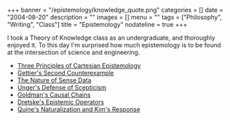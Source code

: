 +++
banner = "/epistemology/knowledge_quote.png"
categories = []
date = "2004-08-20"
description = ""
images = []
menu = ""
tags = ["Philosophy", "Writing", "Class"]
title = "Epistemology"
nodateline = true
+++

I took a Theory of Knowledge class as an undergraduate, and thoroughly enjoyed it. To this day I'm surprised how much epistemology is to be found at the intersection of science and engineering. 


* [Three Principles of Cartesian Epistemology](/epistemology/epistemology_2.pdf)
* [Gettier's Second Counterexample](/epistemology/epistemology_4.pdf)
* [The Nature of Sense Data](/epistemology/epistemology_6.pdf)
* [Unger's Defense of Scepticism](/epistemology/epistemology_7.pdf)
* [Goldman's Causal Chains](/epistemology/goldman.pdf)
* [Dretske's Epistemic Operators](/epistemology/dretske.pdf)
* [Quine's Naturalization and Kim's Response](/epistemology/quine.pdf)
